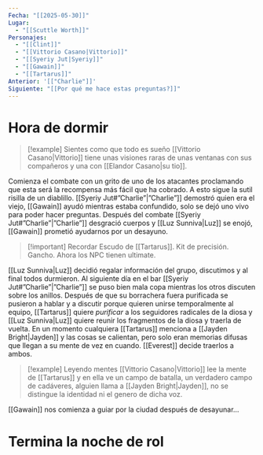 ```yaml
---
Fecha: "[[2025-05-30]]"
Lugar:
  - "[[Scuttle Worth]]"
Personajes:
  - "[[Clint]]"
  - "[[Vittorio Casano|Vittorio]]"
  - "[[Syeriy Jut|Syeriy]]"
  - "[[Gawain]]"
  - "[[Tartarus]]"
Anterior: '[["Charlie"]]'
Siguiente: "[[Por qué me hace estas preguntas?]]"
---
```

# Hora de dormir
> [!example] Sientes como que todo es sueño
> [[Vittorio Casano|Vittorio]] tiene unas visiones raras de unas ventanas con sus compañeros y una con [[Elandor Casano|su tio]].

Comienza el combate con un grito de uno de los atacantes proclamando que esta será la recompensa más fácil que ha cobrado. A esto sigue la sutil risilla de un diablillo. [[Syeriy Jut#”Charlie”|”Charlie”]] demostró quien era el viejo, [[Gawain]] ayudó mientras estaba confundido, solo se dejó uno vivo para poder hacer preguntas. Después del combate [[Syeriy Jut#”Charlie”|”Charlie”]] desgració cuerpos y [[Luz Sunniva|Luz]] se enojó, [[Gawain]] prometió ayudarnos por un desayuno.

> [!important] Recordar
> Escudo de [[Tartarus]]. Kit de precisión. Gancho.
> Ahora los NPC tienen ultimate.

[[Luz Sunniva|Luz]] decidió regalar información del grupo, discutimos y al final todos durmieron. Al siguiente día en el bar [[Syeriy Jut#”Charlie”|”Charlie”]] se puso bien mala copa mientras los otros discuten sobre los anillos.
Después de que su borrachera fuera purificada se pusieron a hablar y a discutir porque quieren unirse temporalmente al equipo, [[Tartarus]] quiere *purificar* a los seguidores radicales de la diosa y [[Luz Sunniva|Luz]] quiere reunir los fragmentos de la diosa y traerla de vuelta.
En un momento cualquiera [[Tartarus]] menciona a [[Jayden Bright|Jayden]] y las cosas se calientan, pero solo eran memorias difusas que llegan a su mente de vez en cuando. [[Everest]] decide traerlos a ambos.

> [!example] Leyendo mentes
> [[Vittorio Casano|Vittorio]] lee la mente de [[Tartarus]] y en ella ve un campo de batalla, un verdadero campo de cadáveres, alguien llama a [[Jayden Bright|Jayden]], no se distingue la identidad ni el genero de dicha voz.

[[Gawain]] nos comienza a guiar por la ciudad después de desayunar…
# Termina la noche de rol
